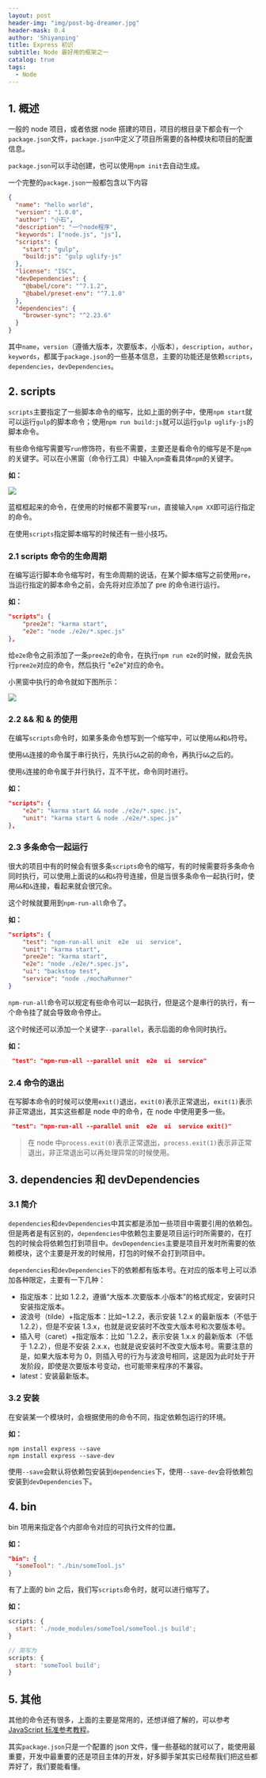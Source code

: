 ```yaml
---
layout: post
header-img: "img/post-bg-dreamer.jpg"
header-mask: 0.4
author: 'Shiyanping'
title: Express 初识
subtitle: Node 最好用的框架之一
catalog: true
tags:
  - Node
---
```


## 1. 概述

一般的 node 项目，或者依据 node 搭建的项目，项目的根目录下都会有一个`package.json`文件，`package.json`中定义了项目所需要的各种模块和项目的配置信息。

`package.json`可以手动创建，也可以使用`npm init`去自动生成。

一个完整的`package.json`一般都包含以下内容

```json
{
  "name": "hello world",
  "version": "1.0.0",
  "author": "小石",
  "description": "一个node程序",
  "keywords": ["node.js", "js"],
  "scripts": {
    "start": "gulp",
    "build:js": "gulp uglify-js"
  },
  "license": "ISC",
  "devDependencies": {
    "@babel/core": "^7.1.2",
    "@babel/preset-env": "^7.1.0"
  },
  "dependencies": {
    "browser-sync": "^2.23.6"
  }
}
```

其中`name`，`version`（遵循大版本，次要版本，小版本），`description`，`author`，`keywords`，都属于`package.json`的一些基本信息，主要的功能还是依赖`scripts`，`dependencies`，`devDependencies`。

## 2. scripts

`scripts`主要指定了一些脚本命令的缩写，比如上面的例子中，使用`npm start`就可以运行`gulp`的脚本命令；使用`npm run build:js`就可以运行`gulp uglify-js`的脚本命令。

有些命令缩写需要写`run`修饰符，有些不需要，主要还是看命令的缩写是不是`npm`的关键字。可以在小黑窗（命令行工具）中输入`npm`查看具体`npm`的关键字。

**如：**

![](http://cdn.jinyueyue.cn/15469149827642.jpg)

蓝框框起来的命令，在使用的时候都不需要写`run`，直接输入`npm XX`即可运行指定的命令。

在使用`scripts`指定脚本缩写的时候还有一些小技巧。

### 2.1 scripts 命令的生命周期

在编写运行脚本命令缩写时，有生命周期的说话，在某个脚本缩写之前使用`pre`，当运行指定的脚本命令之前，会先将对应添加了 pre 的命令进行运行。

**如：**

```json
"scripts": {
    "pree2e": "karma start",
    "e2e": "node ./e2e/*.spec.js"
},
```

给`e2e`命令之前添加了一条`pree2e`的命令，在执行`npm run e2e`的时候，就会先执行`pree2e`对应的命令，然后执行 "e2e"对应的命令。

小黑窗中执行的命令就如下图所示：

![](http://cdn.jinyueyue.cn/15469156775730.jpg)

### 2.2 && 和 & 的使用

在编写`scripts`命令时，如果多条命令想写到一个缩写中，可以使用`&&`和`&`符号。

使用`&&`连接的命令属于串行执行，先执行`&&`之前的命令，再执行`&&`之后的。

使用`&`连接的命令属于并行执行，互不干扰，命令同时进行。

**如：**

```json
"scripts": {
    "e2e": "karma start && node ./e2e/*.spec.js",
    "unit": "karma start & node ./e2e/*.spec.js"
},
```

### 2.3 多条命令一起运行

很大的项目中有的时候会有很多条`scripts`命令的缩写，有的时候需要将多条命令同时执行，可以使用上面说的`&&`和`&`符号连接，但是当很多条命令一起执行时，使用`&&`和`&`连接，看起来就会很冗余。

这个时候就要用到`npm-run-all`命令了。

**如：**

```json
"scripts": {
    "test": "npm-run-all unit  e2e  ui  service",
    "unit": "karma start",
    "pree2e": "karma start",
    "e2e": "node ./e2e/*.spec.js",
    "ui": "backstop test",
    "service": "node ./mochaRunner"
}
```

`npm-run-all`命令可以规定有些命令可以一起执行，但是这个是串行的执行，有一个命令挂了就会导致命令停止。

这个时候还可以添加一个关键字`--parallel`，表示后面的命令同时执行。

**如：**

```json
 "test": "npm-run-all --parallel unit  e2e  ui  service"
```

### 2.4 命令的退出

在写脚本命令的时候可以使用`exit()`退出，`exit(0)`表示正常退出，`exit(1)`表示非正常退出，其实这些都是 node 中的命令，在 node 中使用更多一些。

```json
 "test": "npm-run-all --parallel unit  e2e  ui  service exit()"
```

> 在 node 中`process.exit(0)`表示正常退出，`process.exit(1)`表示非正常退出，非正常退出可以再处理异常的时候使用。

## 3. dependencies 和 devDependencies

### 3.1 简介

`dependencies`和`devDependencies`中其实都是添加一些项目中需要引用的依赖包。但是两者是有区别的，`dependencies`中依赖包主要是项目运行时所需要的，在打包的时候会将依赖包打到项目中。`devDependencies`主要是项目开发时所需要的依赖模块，这个主要是开发的时候用，打包的时候不会打到项目中。

`dependencies`和`devDependencies`下的依赖都有版本号。在对应的版本号上可以添加各种限定，主要有一下几种：

- 指定版本：比如 1.2.2，遵循“大版本.次要版本.小版本”的格式规定，安装时只安装指定版本。
- 波浪号（tilde）+指定版本：比如~1.2.2，表示安装 1.2.x 的最新版本（不低于 1.2.2），但是不安装 1.3.x，也就是说安装时不改变大版本号和次要版本号。
- 插入号（caret）+指定版本：比如 ˆ1.2.2，表示安装 1.x.x 的最新版本（不低于 1.2.2），但是不安装 2.x.x，也就是说安装时不改变大版本号。需要注意的是，如果大版本号为 0，则插入号的行为与波浪号相同，这是因为此时处于开发阶段，即使是次要版本号变动，也可能带来程序的不兼容。
- latest：安装最新版本。

### 3.2 安装

在安装某一个模块时，会根据使用的命令不同，指定依赖包运行的环境。

**如：**

```shell
npm install express --save
npm install express --save-dev
```

使用`--save`会默认将依赖包安装到`dependencies`下，使用`--save-dev`会将依赖包安装到`devDependencies`下。

## 4. bin

bin 项用来指定各个内部命令对应的可执行文件的位置。

**如：**

```json
"bin": {
  "someTool": "./bin/someTool.js"
}
```

有了上面的 bin 之后，我们写`scripts`命令时，就可以进行缩写了。

**如：**

```js
scripts: {
  start: './node_modules/someTool/someTool.js build';
}

// 简写为
scripts: {
  start: 'someTool build';
}
```

## 5. 其他

其他的命令还有很多，上面的主要是常用的，还想详细了解的，可以参考[JavaScript 标准参考教程](http://javascript.ruanyifeng.com/nodejs/packagejson.html)。

其实`package.json`只是一个配置的 json 文件，懂一些基础的就可以了，能使用最重要，开发中最重要的还是项目主体的开发，好多脚手架其实已经帮我们把这些都弄好了，我们要能看懂。
